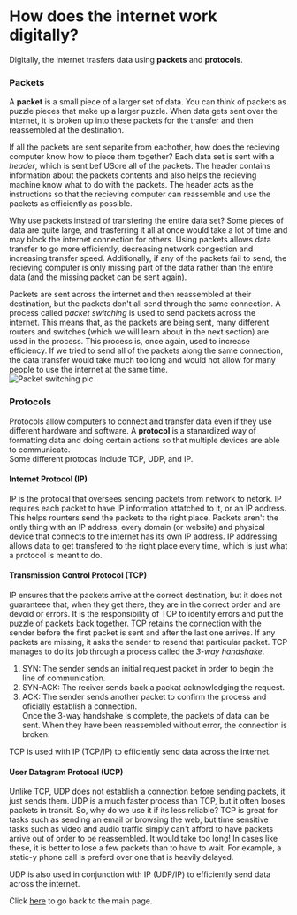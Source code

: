 # How does the internet work digitally?
Digitally, the internet trasfers data using **packets** and **protocols**.  
### Packets
A **packet** is a small piece of a larger set of data. You can think of packets as puzzle pieces that make up a larger puzzle. When data gets sent over the internet, it is broken up into these packets for the transfer and then reassembled at the destination.  
  
If all the packets are sent separite from eachother, how does the recieving computer know how to piece them together? Each data set is sent with a *header*, which is sent bef USore all of the packets. The header contains information about the packets contents and also helps the recieving machine know what to do with the packets. The header acts as the instructions so that the recieving computer can reassemble and use the packets as efficiently as possible.  
  
Why use packets instead of transfering the entire data set? Some pieces of data are quite large, and trasferring it all at once would take a lot of time and may block the internet connection for others. Using packets allows data transfer to go more efficiently, decreasing network congestion and increasing transfer speed. Additionally, if any of the packets fail to send, the recieving computer is only missing part of the data rather than the entire data (and the missing packet can be sent again).
  
Packets are sent across the internet and then reassembled at their destination, but the packets don't all send through the same connection. A process called *packet switching* is used to send packets across the internet. This means that, as the packets are being sent, many different routers and switches (which we will learn about in the next section) are used in the process. This process is, once again, used to increase efficiency. If we tried to send all of the packets along the same connection, the data transfer would take much too long and would not allow for many people to use the internet at the same time.  
![Packet switching pic](https://github.com/user-attachments/assets/6ad98851-ddb5-4d66-90ac-e41bddbe1d7a)  
### Protocols
Protocols allow computers to connect and transfer data even if they use different hardware and software. A **protocol** is a stanardized way of formatting data and doing certain actions so that multiple devices are able to communicate.  
Some different protocas include TCP, UDP, and IP.  
  
#### Internet Protocol (IP)
IP is the protocal that oversees sending packets from network to netork. IP requires each packet to have IP information attatched to it, or an IP address. This helps rounters send the packets to the right place. Packets aren't the ontly thing with an IP address, every domain (or website) and physical device that connects to the internet has its own IP address. IP addressing allows data to get transfered to the right place every time, which is just what a protocol is meant to do.
  
#### Transmission Control Protocol (TCP)
IP ensures that the packets arrive at the correct destination, but it does not guaranteee that, when they get there, they are in the correct order and are devoid or errors. It is the responsibility of TCP to identify errors and put the puzzle of packets back together. TCP retains the connection with the sender before the first packet is sent and after the last one arrives. If any packets are missing, it asks the sender to resend that particular packet. TCP manages to do its job through a process called the *3-way handshake*. 
1. SYN: The sender sends an initial request packet in order to begin the line of communication.
2. SYN-ACK: The reciver sends back a packat acknowledging the request.
3. ACK: The sender sends another packet to confirm the process and oficially establish a connection.  
Once the 3-way handshake is complete, the packets of data can be sent. When they have been reassembled without error, the connection is broken.
  
TCP is used with IP (TCP/IP) to efficiently send data across the internet.
  
#### User Datagram Protocal (UCP)
Unlike TCP, UDP does not establish a connection before sending packets, it just sends them. UDP is a much faster process than TCP, but it often looses packets in transit. So, why do we use it if its less reliable? TCP is great for tasks such as sending an email or browsing the web, but time sensitive tasks such as video and audio traffic simply can't afford to have packets arrive out of order to be reassembled. It would take too long! In cases like these, it is better to lose a few packets than to have to wait. For example, a static-y phone call is preferd over one that is heavily delayed.  
  
UDP is also used in conjunction with IP (UDP/IP) to efficiently send data across the internet.
  
Click [here](README.md) to go back to the main page.
